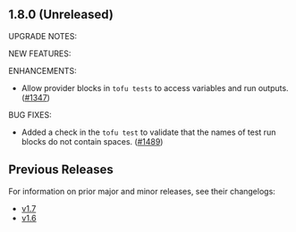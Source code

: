 ## 1.8.0 (Unreleased)

UPGRADE NOTES:

NEW FEATURES:

ENHANCEMENTS:
* Allow provider blocks in `tofu tests` to access variables and run outputs. ([#1347](https://github.com/opentofu/opentofu/pull/1347))

BUG FIXES:
* Added a check in the `tofu test` to validate that the names of test run blocks do not contain spaces. ([#1489](https://github.com/opentofu/opentofu/pull/1489))

## Previous Releases

For information on prior major and minor releases, see their changelogs:

- [v1.7](https://github.com/opentofu/opentofu/blob/v1.7/CHANGELOG.md)
- [v1.6](https://github.com/opentofu/opentofu/blob/v1.6/CHANGELOG.md)
